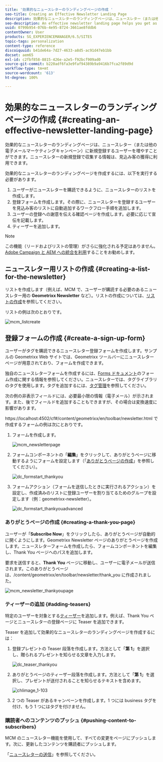 ```yaml
---
title: '効果的なニュースレターのランディングページの作成 '
seo-title: Creating an Effective Newsletter Landing Page
description: 効果的なニュースレターのランディングページは、ニュースレター（または他の電子メールマーケティングキャンペーン）に新規登録するユーザーを増やすことができます。ニュースレターの新規登録で収集する情報は、見込み客の獲得に利用できます。
seo-description: An effective newsletter landing page helps you get as many people as possible to sign up for your newsletter (or other email marketing campaign). You can use the information you gather from your newsletter sign ups to get leads.
uuid: 0799b954-076b-4e95-8724-3661ae8fddb6
contentOwner: User
products: SG_EXPERIENCEMANAGER/6.5/SITES
topic-tags: personalization
content-type: reference
discoiquuid: b41de64a-7d27-4633-a8d5-ac91d47eb1bb
docset: aem65
exl-id: c2fbf858-8815-426e-a2e5-f92bcf909ad0
source-git-commit: b220adf6fa3e9faf94389b9a9416b7fca2f89d9d
workflow-type: tm+mt
source-wordcount: '613'
ht-degree: 100%

---
```


# 効果的なニュースレターのランディングページの作成 {#creating-an-effective-newsletter-landing-page}

効果的なニュースレターのランディングページは、ニュースレター（または他の電子メールマーケティングキャンペーン）に新規登録するユーザーを増やすことができます。ニュースレターの新規登録で収集する情報は、見込み客の獲得に利用できます。

効果的なニュースレターのランディングページを作成するには、以下を実行する必要があります。

1. ユーザーがニュースレターを購読できるように、ニュースレターのリストを作成します。
1. 登録フォームを作成します。その際に、ニュースレターを登録するユーザーを見込み客のリストに自動追加するワークフロー手順を追加します。
1. ユーザーの登録への謝意を伝える確認ページを作成します。必要に応じて宣伝を記載します。
1. ティーザーを追加します。

>[!NOTE]
>
>この機能（リードおよびリストの管理）がさらに強化される予定はありません。
>[Adobe Campaign と AEM への統合を利用](/help/sites-administering/campaign.md)することをお勧めします。

## ニュースレター用リストの作成 {#creating-a-list-for-the-newsletter}

リストを作成します（例えば、MCM で、ユーザーが購読する必要のあるニュースレター用の **Geometrixx Newsletter** など）。リストの作成については、[リストの作成](/help/sites-classic-ui-authoring/classic-personalization-campaigns.md#creatingnewlists)を参照してください。

リストの例は次のとおりです。

![mcm_listcreate](assets/mcm_listcreate.png)

## 登録フォームの作成 {#create-a-sign-up-form}

ユーザーがタグを購読できるニュースレター登録フォームを作成します。サンプルの Geometrixx Web サイトでは、Geometrixx ツールバーにニュースレターページが用意されており、フォームを作成できます。

独自のニュースレターフォームを作成するには、[Forms ドキュメント](/help/sites-authoring/default-components.md#form)のフォーム作成に関する情報を参照してください。ニュースレターでは、タグライブラリのタグを使用します。タグを追加するには、[タグ管理](/help/sites-authoring/tags.md#tagadministration)を参照してください。

次の例の非表示フィールドには、必要最小限の情報（電子メール）が示されます。また、後でフィールドを追加することもできますが、その場合は変換速度に影響があります。

https://localhost:4502/cf#/content/geometrixx/en/toolbar/newsletter.html で作成するフォームの例は次にとおりです。

1. フォームを作成します。

   ![mcm_newsletterpage](assets/mcm_newsletterpage.png)

1. フォームコンポーネントの「**編集**」をクリックして、ありがとうページに移動するようにフォームを設定します（「[ありがとうページの作成](#creating-a-thank-you-page)」を参照してください）。

   ![dc_formstart_thankyou](assets/dc_formstart_thankyou.png)

1. フォームアクション（フォームを送信したときに実行されるアクション）を設定し、作成済みのリストに登録ユーザーを割り当てるためのグループを設定します（例：geometrixx-newsletter）。

   ![dc_formstart_thankyouadvanced](assets/dc_formstart_thankyouadvanced.png)

### ありがとうページの作成 {#creating-a-thank-you-page}

ユーザーが「**Subscribe Now**」をクリックしたら、ありがとうページが自動的に開くようにします。Geometrixx Newsletter ページのありがとうページを作成します。ニュースレターフォームを作成したら、フォームコンポーネントを編集し、Thank You ページへのパスを追加します。

要求を送信すると、**Thank You** ページに移動し、ユーザーに電子メールが送信されます。このありがとうページは、/content/geometrixx/en/toolbar/newsletter/thank_you に作成されました。

![mcm_newsletter_thankyoupage](assets/mcm_newsletter_thankyoupage.png)

### ティーザーの追加 {#adding-teasers}

特定のユーザーを対象とする[ティーザー](/help/sites-classic-ui-authoring/classic-personalization-campaigns.md#teasers)を追加します。例えば、Thank You ページとニュースレターの登録ページに Teaser を追加できます。

Teaser を追加して効果的なニュースレターのランディングページを作成するには：

1. 登録プレゼントの Teaser 段落を作成します。方法として「**第 1**」を選択し、贈られるプレゼントを知らせる文章を入力します。

   ![dc_teaser_thankyou](assets/dc_teaser_thankyou.png)

1. ありがとうページのティーザー段落を作成します。方法として「**第 1**」を選択し、プレゼントが送付されることを知らせるテキストを含めます。

   ![chlimage_1-103](assets/chlimage_1-103.png)

1. 2 つの Teaser があるキャンペーンを作成します。1 つには business タグを付け、もう 1 つにはタグを付けません。

### 購読者へのコンテンツのプッシュ {#pushing-content-to-subscribers}

MCM のニュースレター機能を使用して、すべての変更をページにプッシュします。次に、更新したコンテンツを購読者にプッシュします。

「[ニュースレターの送信](/help/sites-classic-ui-authoring/classic-personalization-campaigns.md#newsletters)」を参照してください。
